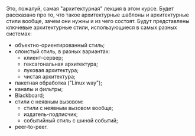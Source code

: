 Это, пожалуй, самая "архитектурная" лекция в этом курсе. Будет рассказано про то, что такое архитектурные шаблоны и архитектурные стили вообще, зачем они нужны и из чего состоят. Будут представлены ключевые архитектурные стили, использующиеся в самых разных системах:

- объектно-ориентированный стиль;
- слоистый стиль, в разных вариантах:
  - клиент-сервер;
  - гексагональная архитектура;
  - луковая архитектура;
  - чистая архитектура;
- пакетная обработка ("Linux way");
- каналы и фильтры;
- Blackboard;
- стили с неявным вызовом:
  - стили с неявным вызовом вообще;
  - издатель-подписчик;
  - событийный стиль с шиной событий;
- peer-to-peer.